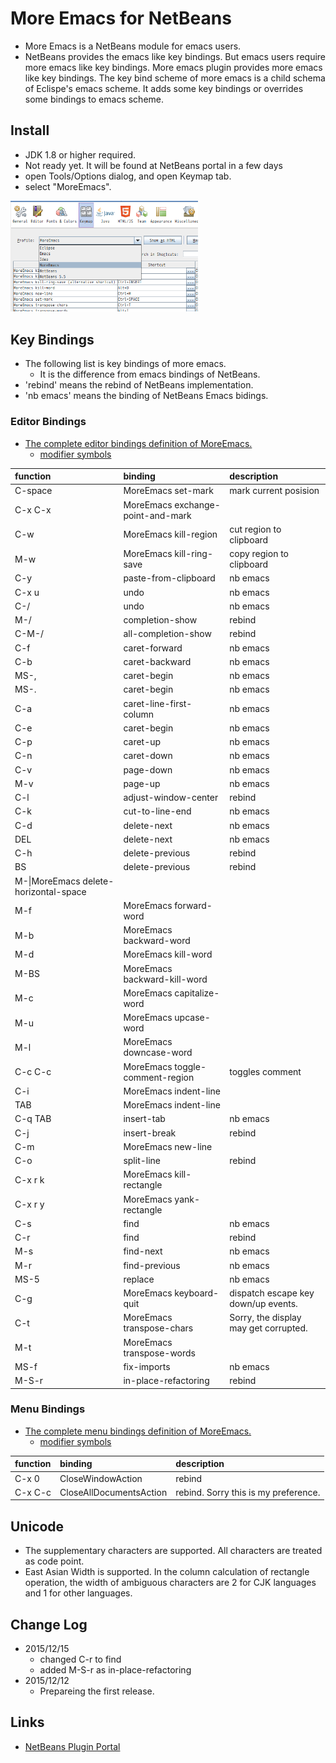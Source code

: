 # More Emacs for NetBeans

* More Emacs is a NetBeans module for emacs users.
* NetBeans provides the emacs like key bindings.
 But emacs users require more emacs like key bindings.
 More emacs plugin provides more emacs like key bindings.
 The key bind scheme of more emacs is a child schema of Eclispe's emacs scheme.
 It adds some key bindings or overrides some bindings to emacs scheme.

## Install

* JDK 1.8 or higher required.
* Not ready yet. It will be found at NetBeans portal in a few days
* open Tools/Options dialog, and open Keymap tab.
* select "MoreEmacs".

<img src="moreemacsnb.png" width="300">

## Key Bindings

* The following list is key bindings of more emacs.
  * It is the difference from emacs bindings of NetBeans.
* 'rebind' means the rebind of NetBeans implementation.
* 'nb emacs' means the binding of NetBeans Emacs bidings.

### Editor Bindings

* [The complete editor bindings definition of MoreEmacs.](https://github.com/yas99en/moreemacsnb/blob/master/core/src/io/github/yas99en/moreemacsnb/core/actions/MoreEmacs-keybindings.xml)
    * [modifier symbols](http://bits.netbeans.org/8.0/javadoc/org-openide-util/org/openide/util/Utilities.html#stringToKey(java.lang.String))

|function|	binding|	description|
|:-----------|:------------|:------------|
|C-space|MoreEmacs set-mark|mark current posision|
|C-x C-x|MoreEmacs exchange-point-and-mark||
|C-w|MoreEmacs kill-region|cut region to clipboard|
|M-w|MoreEmacs kill-ring-save|copy region to clipboard|
|C-y|paste-from-clipboard|nb emacs|
|C-x u|undo|nb emacs|
|C-/|undo|nb emacs|
|M-/|completion-show|rebind|
|C-M-/|all-completion-show|rebind|
|C-f|caret-forward|nb emacs|
|C-b|caret-backward|nb emacs|
|MS-,|caret-begin|nb emacs|
|MS-.|caret-begin|nb emacs|
|C-a|caret-line-first-column|nb emacs|
|C-e|caret-begin|nb emacs|
|C-p|caret-up|nb emacs|
|C-n|caret-down|nb emacs|
|C-v|page-down|nb emacs|
|M-v|page-up|nb emacs|
|C-l|adjust-window-center|rebind|
|C-k|cut-to-line-end|nb emacs|
|C-d|delete-next|nb emacs|
|DEL|delete-next|nb emacs|
|C-h|delete-previous|rebind|
|BS|delete-previous|rebind|
|M-\\|MoreEmacs delete-horizontal-space||
|M-f|MoreEmacs forward-word||
|M-b|MoreEmacs backward-word||
|M-d|MoreEmacs kill-word||
|M-BS|MoreEmacs backward-kill-word||
|M-c|MoreEmacs capitalize-word||
|M-u|MoreEmacs upcase-word||
|M-l|MoreEmacs downcase-word||
|C-c C-c|MoreEmacs toggle-comment-region|toggles comment|
|C-i|MoreEmacs indent-line||
|TAB|MoreEmacs indent-line||
|C-q TAB|insert-tab|nb emacs|
|C-j|insert-break|rebind|
|C-m|MoreEmacs new-line||
|C-o|split-line|rebind|
|C-x r k|MoreEmacs kill-rectangle||
|C-x r y|MoreEmacs yank-rectangle||
|C-s|find|nb emacs|
|C-r|find|rebind|
|M-s|find-next|nb emacs|
|M-r|find-previous|nb emacs|
|MS-5|replace|nb emacs|
|C-g|MoreEmacs keyboard-quit|dispatch escape key down/up events.|
|C-t|MoreEmacs transpose-chars|Sorry, the display may get corrupted.|
|M-t|MoreEmacs transpose-words||
|MS-f|fix-imports|nb emacs|
|M-S-r|in-place-refactoring|rebind|

### Menu Bindings

* [The complete menu bindings definition of MoreEmacs.](https://github.com/yas99en/moreemacsnb/blob/master/core/src/io/github/yas99en/moreemacsnb/core/layer.xml)
    * [modifier symbols](http://bits.netbeans.org/8.0/javadoc/org-openide-util/org/openide/util/Utilities.html#stringToKey(java.lang.String))

|function|	binding|	description|
|:-----------|:------------|:------------|
|C-x 0|CloseWindowAction|rebind|
|C-x C-c|CloseAllDocumentsAction|rebind. Sorry this is my preference.|

## Unicode

* The supplementary characters are supported. All characters are treated as code point.
* East Asian Width is supported. In the column calculation of rectangle operation, the width of ambiguous characters are 2 for CJK languages and 1 for other languages.


## Change Log

* 2015/12/15
  * changed C-r to find
  * added M-S-r as in-place-refactoring
* 2015/12/12
  * Prepareing the first release.

## Links

* [NetBeans Plugin Portal](http://plugins.netbeans.org/)

